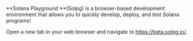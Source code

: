 
**Solana Playground **(Solpg) is a browser-based development environment that allows you to quickly develop, deploy, and test Solana programs!

Open a new tab in your web browser and navigate to https://beta.solpg.io/.